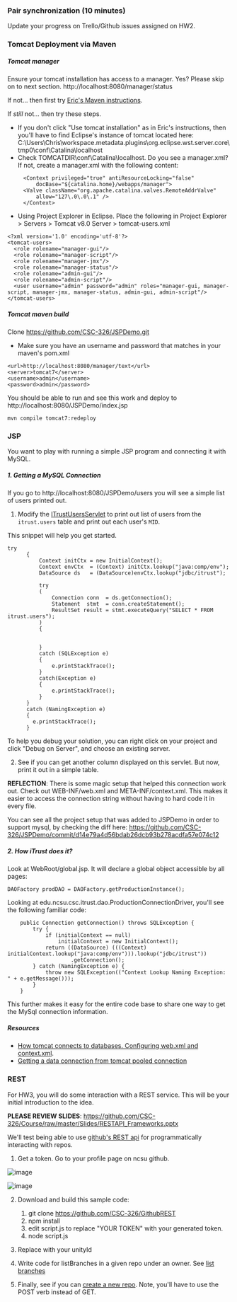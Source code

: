 
### Pair synchronization (10 minutes)

Update your progress on Trello/Github issues assigned on HW2.

### Tomcat Deployment via Maven

##### Tomcat manager

Ensure your tomcat installation has access to a manager. Yes? Please skip on to next section.
http://localhost:8080/manager/status

If not... then first try [Eric's Maven instructions](https://github.ncsu.edu/ewhorton/iTrust-Resources/wiki/MavenConfiguration).

If *still* not... then try these steps.

* If you don't click "Use tomcat installation" as in Eric's instructions, then you'll have to find Eclipse's instance of tomcat located here: C:\Users\Chris\workspace\.metadata\.plugins\org.eclipse.wst.server.core\tmp0\conf\Catalina\localhost
* Check TOMCATDIR\conf\Catalina\localhost. Do you see a manager.xml? If not, create a manager.xml with the following content:

```
     <Context privileged="true" antiResourceLocking="false"
         docBase="${catalina.home}/webapps/manager">
     <Valve className="org.apache.catalina.valves.RemoteAddrValve"
         allow="127\.0\.0\.1" />
     </Context> 
```
* Using Project Explorer in Eclipse. Place the following in Project Explorer > Servers > Tomcat v8.0 Server > tomcat-users.xml
```
<?xml version='1.0' encoding='utf-8'?>
<tomcat-users>  
  <role rolename="manager-gui"/>
  <role rolename="manager-script"/>
  <role rolename="manager-jmx"/>
  <role rolename="manager-status"/>
  <role rolename="admin-gui"/>
  <role rolename="admin-script"/>
  <user username="admin" password="admin" roles="manager-gui, manager-script, manager-jmx, manager-status, admin-gui, admin-script"/>
</tomcat-users>
```

##### Tomcat maven build

Clone https://github.com/CSC-326/JSPDemo.git

* Make sure you have an username and password that matches in your maven's pom.xml

```
<url>http://localhost:8080/manager/text</url>
<server>tomcat7</server>
<username>admin</username>
<password>admin</password>
```
You should be able to run and see this work and deploy to http://localhost:8080/JSPDemo/index.jsp

`mvn compile tomcat7:redeploy`

### JSP

You want to play with running a simple JSP program and connecting it with MySQL.

##### 1. Getting a MySQL Connection

If you go to http://localhost:8080/JSPDemo/users you will see a simple list of users printed out.

1) Modify the [ITrustUsersServlet](https://github.com/CSC-326/JSPDemo/blob/master/src/main/java/servlets/ITrustUsersServlet.java#L28) to print out list of users from the `itrust.users` table and print out each user's `MID`.

This snippet will help you get started.
```
try
      {
    	  Context initCtx = new InitialContext();
	      Context envCtx  = (Context) initCtx.lookup("java:comp/env");
	      DataSource ds   = (DataSource)envCtx.lookup("jdbc/itrust");	  	      
	      
	      try
	      (
		      Connection conn  = ds.getConnection();
		      Statement  stmt  = conn.createStatement();
		      ResultSet result = stmt.executeQuery("SELECT * FROM itrust.users");
	      )
	      {


	      } 
	      catch (SQLException e) 
	      {
	    	  e.printStackTrace();
	      }
	      catch(Exception e)
	      {
	    	  e.printStackTrace();
	      }
      }
      catch (NamingException e) 
      {
		e.printStackTrace();
      }
```

To help you debug your solution, you can right click on your project and click "Debug on Server", and choose an existing server.


2) See if you can get another column displayed on this servlet. But now, print it out in a simple table.


**REFLECTION**: There is some magic setup that helped this connection work out. Check out WEB-INF/web.xml and META-INF/context.xml. This makes it easier to access the connection string without having to hard code it in every file.

You can see all the project setup that was added to JSPDemo in order to support mysql, by checking the diff here: 
https://github.com/CSC-326/JSPDemo/commit/d14e79a4d56bdab26dcb93b278acdfa57e074c12

##### 2. How iTrust does it?


Look at WebRoot/global.jsp. It will declare a global object accessible by all pages:

```
DAOFactory prodDAO = DAOFactory.getProductionInstance(); 
```

Looking at edu.ncsu.csc.itrust.dao.ProductionConnectionDriver, you'll see the following familiar code:

```
	public Connection getConnection() throws SQLException {
		try {
			if (initialContext == null)
				initialContext = new InitialContext();
			return ((DataSource) (((Context) initialContext.lookup("java:comp/env"))).lookup("jdbc/itrust"))
					.getConnection();
		} catch (NamingException e) {
			throw new SQLException(("Context Lookup Naming Exception: " + e.getMessage()));
		}
	}
```

This further makes it easy for the entire code base to share one way to get the MySql connection information.

##### Resources

* [How tomcat connects to databases. Configuring web.xml and context.xml](https://www.mulesoft.com/tcat/tomcat-mysql).
* [Getting a data connection from tomcat pooled connection](http://www.java2s.com/Code/Java/JSP/UsingaDataSource.htm)

### REST

For HW3, you will do some interaction with a REST service. This will be your initial introduction to the idea.

**PLEASE REVIEW SLIDES**: https://github.com/CSC-326/Course/raw/master/Slides/RESTAPI_Frameworks.pptx

We'll test being able to use [github's REST api](https://developer.github.com/v3/) for programmatically interacting with repos.

1. Get a token. Go to your profile page on ncsu github.

![image](https://cloud.githubusercontent.com/assets/742934/12955762/8d8ae346-cff2-11e5-83ac-21cae5dc8531.png)

![image](https://cloud.githubusercontent.com/assets/742934/12955783/a741d0b0-cff2-11e5-9f95-4cfebe421756.png)

2. Download and build this sample code:

   1. git clone https://github.com/CSC-326/GithubREST
   2. npm install
   3. edit script.js to replace "YOUR TOKEN" with your generated token.
   4. node script.js

3. Replace with your unityId

4. Write code for listBranches in a given repo under an owner. See [list branches](https://developer.github.com/v3/repos/#list-branches)

5. Finally, see if you can [create a new repo](https://developer.github.com/v3/repos/#create). Note, you'll have to use the POST verb instead of GET.
